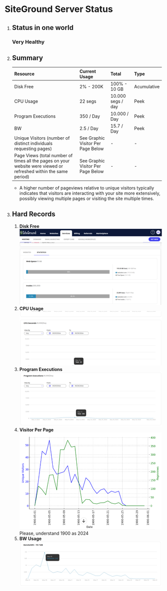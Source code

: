 # SiteGround Server Status
1. ## Status in one world
   ### **Very Healthy**
2. ## Summary
    | Resource | Current Usage | Total |Type|
    |-|-|-|-|
    |Disk Free| 2% - 200K | 100% - 10 GB | Acumulative |
    |CPU Usage|  22 segs | 10.000 segs / day | Peek|
    |Program Executions| 350 / Day | 10.000 / Day | Peek|
    |BW| 2.5 / Day | 15.7 / Day | Peek|
    |Unique Visitors (number of distinct individuals requesting pages)| See Graphic Visitor Per Page Below | - | - |
    |Page Views (total number of times all the pages on your website were viewed or refreshed within the same period)| See Graphic Visitor Per Page Below| - | -|

    - A higher number of pageviews relative to unique visitors typically indicates that visitors are interacting with your site more extensively, possibly viewing multiple pages or visiting the site multiple times.    


2. ## Hard Records
   1. **Disk Free**
       ![Example Image](./mdimages/diskfree.png)
   3. **CPU Usage**
       ![Example Image](./mdimages/cpuusage.png)
   2. **Program Executions**
       ![Example Image](./mdimages/programexecutions.png)
   4. **Visitor Per Page**
       ![Example Image](./mdimages/visitorperpages.png)
       Please, understand 1900 as 2024
   5. **BW Usage**
       ![Example Image](./mdimages/bandwidth.png)
    